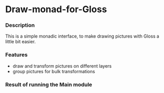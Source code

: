 # Draw-monad-for-Gloss
### Description
This is a simple monadic interface, to  make drawing pictures with Gloss a little bit easier.
### Features
  * draw and transform pictures on different layers
  * group pictures for bulk transformations
### Result of running the Main module

